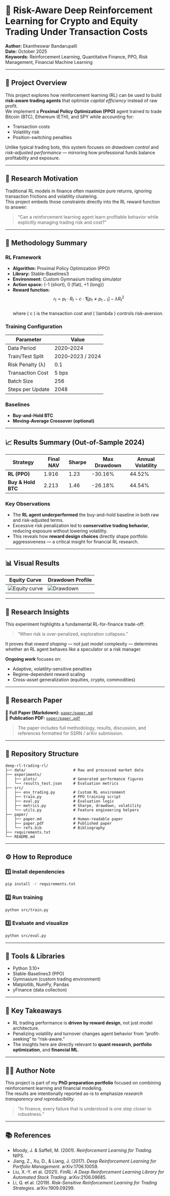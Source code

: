 # 🧠 Risk-Aware Deep Reinforcement Learning for Crypto and Equity Trading Under Transaction Costs

**Author:** Ekantheswar Bandarupalli  
**Date:** October 2025  
**Keywords:** Reinforcement Learning, Quantitative Finance, PPO, Risk Management, Financial Machine Learning  

---

## 📘 Project Overview
This project explores how reinforcement learning (RL) can be used to build **risk-aware trading agents** that optimize *capital efficiency* instead of raw profit.  
We implement a **Proximal Policy Optimization (PPO)** agent trained to trade Bitcoin (BTC), Ethereum (ETH), and SPY while accounting for:
- Transaction costs  
- Volatility risk  
- Position-switching penalties  

Unlike typical trading bots, this system focuses on *drawdown control* and *risk-adjusted performance* — mirroring how professional funds balance profitability and exposure.

---

## 🧩 Research Motivation
Traditional RL models in finance often maximize pure returns, ignoring transaction frictions and volatility clustering.  
This project embeds those constraints directly into the RL reward function to answer:

> “Can a reinforcement learning agent learn profitable behavior while explicitly managing trading risk and cost?”

---

## 🧮 Methodology Summary

### RL Framework
- **Algorithm:** Proximal Policy Optimization (PPO)  
- **Library:** Stable-Baselines3  
- **Environment:** Custom Gymnasium trading simulator  
- **Action space:** {-1 (short), 0 (flat), +1 (long)}  
- **Reward function:**
  $$
  r_t = p_t \cdot R_t - c \cdot \mathbf{1}[p_t \neq p_{t-1}] - \lambda R_t^2
  $$  
  where \( c \) is the transaction cost and \( \lambda \) controls risk-aversion.

### Training Configuration
| Parameter | Value |
|------------|--------|
| Data Period | 2020–2024 |
| Train/Test Split | 2020–2023 / 2024 |
| Risk Penalty (λ) | 0.1 |
| Transaction Cost | 5 bps |
| Batch Size | 256 |
| Steps per Update | 2048 |

### Baselines
- **Buy-and-Hold BTC**  
- **Moving-Average Crossover (optional)**  

---

## 📈 Results Summary (Out-of-Sample 2024)

| Strategy | Final NAV | Sharpe | Max Drawdown | Annual Volatility |
|-----------|------------|---------|---------------|-------------------|
| **RL (PPO)** | 1.916 | 1.23 | -30.16% | 44.52% |
| **Buy & Hold BTC** | 2.213 | 1.46 | -26.18% | 44.54% |

### Key Observations
- The **RL agent underperformed** the buy-and-hold baseline in both raw and risk-adjusted terms.  
- Excessive risk penalization led to **conservative trading behavior**, reducing exposure without lowering volatility.  
- This reveals how **reward design choices** directly shape portfolio aggressiveness — a critical insight for financial RL research.

---

## 📊 Visual Results
| Equity Curve | Drawdown Profile |
|---------------|------------------|
| ![Equity curve](experiments/plots/equity_curve_rl.png) | ![Drawdown](experiments/plots/drawdown_rl.png) |

---

## 🧠 Research Insights
This experiment highlights a fundamental RL-for-finance trade-off:

> “When risk is over-penalized, exploration collapses.”

It proves that *reward shaping* — not just model complexity — determines whether an RL agent behaves like a speculator or a risk manager.

**Ongoing work** focuses on:
- Adaptive, volatility-sensitive penalties  
- Regime-dependent reward scaling  
- Cross-asset generalization (equities, crypto, commodities)

---

## 📄 Research Paper
📘 **Full Paper (Markdown):** [`paper/paper.md`](paper/paper.md)  
📄 **Publication PDF:** [`paper/paper.pdf`](paper/paper.pdf)

> The paper includes full methodology, results, discussion, and references formatted for SSRN / arXiv submission.

---

## 🧰 Repository Structure
```
deep-rl-trading-rl/
├── data/                     # Raw and processed market data
├── experiments/
│   ├── plots/                # Generated performance figures
│   └── results_test.json     # Evaluation metrics
├── src/
│   ├── env_trading.py        # Custom RL environment
│   ├── train.py              # PPO training script
│   ├── eval.py               # Evaluation logic
│   ├── metrics.py            # Sharpe, drawdown, volatility
│   └── utils.py              # Feature engineering helpers
├── paper/
│   ├── paper.md              # Human-readable paper
│   ├── paper.pdf             # Published paper
│   └── refs.bib              # Bibliography
├── requirements.txt
└── README.md
```

---

## ⚙️ How to Reproduce

### 1️⃣ Install dependencies
```bash
pip install -r requirements.txt
```

### 2️⃣ Run training
```bash
python src/train.py
```

### 3️⃣ Evaluate and visualize
```bash
python src/eval.py
```

---

## 🧮 Tools & Libraries
- Python 3.10+  
- Stable-Baselines3 (PPO)  
- Gymnasium (custom trading environment)  
- Matplotlib, NumPy, Pandas  
- yFinance (data collection)

---

## 🎯 Key Takeaways
- RL trading performance is **driven by reward design**, not just model architecture.  
- Penalizing volatility and turnover changes agent behavior from “profit-seeking” to “risk-aware.”  
- The insights here are directly relevant to **quant research**, **portfolio optimization**, and **financial ML**.

---

## 👨‍🔬 Author Note
This project is part of my **PhD preparation portfolio** focused on combining reinforcement learning and financial modeling.  
The results are intentionally reported as-is to emphasize *research transparency and reproducibility*.  

> “In finance, every failure that is understood is one step closer to robustness.”

---

## 📚 References
- Moody, J. & Saffell, M. (2001). *Reinforcement Learning for Trading*. NIPS.  
- Jiang, Z., Xu, D., & Liang, J. (2017). *Deep Reinforcement Learning for Portfolio Management*. arXiv:1706.10059.  
- Liu, X.-Y. et al. (2021). *FinRL: A Deep Reinforcement Learning Library for Automated Stock Trading*. arXiv:2106.09685.  
- Li, Q. et al. (2019). *Risk-Sensitive Reinforcement Learning for Trading Strategies*. arXiv:1909.09299.  
